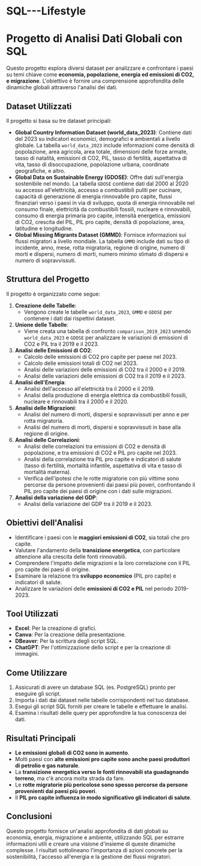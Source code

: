 # SQL---Lifestyle
# Progetto di Analisi Dati Globali con SQL

Questo progetto esplora diversi dataset per analizzare e confrontare i paesi su temi chiave come **economia, popolazione, energia ed emissioni di CO2, e migrazione**. L'obiettivo è fornire una comprensione approfondita delle dinamiche globali attraverso l'analisi dei dati.

## Dataset Utilizzati

Il progetto si basa su tre dataset principali:

*   **Global Country Information Dataset (world\_data\_2023)**: Contiene dati del 2023 su indicatori economici, demografici e ambientali a livello globale. La tabella `world_data_2023` include informazioni come densità di popolazione, area agricola, area totale, dimensioni delle forze armate, tasso di natalità, emissioni di CO2, PIL, tasso di fertilità, aspettativa di vita, tasso di disoccupazione, popolazione urbana, coordinate geografiche, e altro.
*   **Global Data on Sustainable Energy (GDOSE)**: Offre dati sull'energia sostenibile nel mondo. La tabella `GDOSE` contiene dati dal 2000 al 2020 su accesso all'elettricità, accesso a combustibili puliti per cucinare, capacità di generazione di energia rinnovabile pro capite, flussi finanziari verso i paesi in via di sviluppo, quota di energia rinnovabile nel consumo finale, elettricità da combustibili fossili, nucleare e rinnovabili, consumo di energia primaria pro capite, intensità energetica, emissioni di CO2, crescita del PIL, PIL pro capite, densità di popolazione, area, latitudine e longitudine.
*   **Global Missing Migrants Dataset (GMMD)**: Fornisce informazioni sui flussi migratori a livello mondiale. La tabella `GMMD` include dati su tipo di incidente, anno, mese, rotta migratoria, regione di origine, numero di morti e dispersi, numero di morti, numero minimo stimato di dispersi e numero di sopravvissuti.

## Struttura del Progetto

Il progetto è organizzato come segue:

1.  **Creazione delle Tabelle**:
    *   Vengono create le tabelle `world_data_2023`, `GMMD` e `GDOSE` per contenere i dati dai rispettivi dataset.
2.  **Unione delle Tabelle**:
    *   Viene creata una tabella di confronto `comparison_2019_2023` unendo `world_data_2023` e `GDOSE` per analizzare le variazioni di emissioni di CO2 e PIL tra il 2019 e il 2023.
3.  **Analisi delle Emissioni di CO2**:
    *   Calcolo delle emissioni di CO2 pro capite per paese nel 2023.
    *   Calcolo delle emissioni totali di CO2 nel 2023.
    *   Analisi delle variazioni delle emissioni di CO2 tra il 2000 e il 2019.
    *   Analisi delle variazioni delle emissioni di CO2 tra il 2019 e il 2023.
4.  **Analisi dell'Energia**:
    *   Analisi dell'accesso all'elettricità tra il 2000 e il 2019.
    *   Analisi della produzione di energia elettrica da combustibili fossili, nucleare e rinnovabili tra il 2000 e il 2020.
5.  **Analisi delle Migrazioni**:
    *   Analisi del numero di morti, dispersi e sopravvissuti per anno e per rotta migratoria.
    *   Analisi del numero di morti, dispersi e sopravvissuti in base alla regione di origine.
6.  **Analisi delle Correlazioni**:
    *   Analisi delle correlazioni tra emissioni di CO2 e densità di popolazione, e tra emissioni di CO2 e PIL pro capite nel 2023.
    *   Analisi della correlazione tra PIL pro capite e indicatori di salute (tasso di fertilità, mortalità infantile, aspettativa di vita e tasso di mortalità materna).
    *   Verifica dell'ipotesi che le rotte migratorie con più vittime sono percorse da persone provenienti dai paesi più poveri, confrontando il PIL pro capite dei paesi di origine con i dati sulle migrazioni.
7.  **Analisi della variazione del GDP**:
    *   Analisi della variazione del GDP tra il 2019 e il 2023.

## Obiettivi dell'Analisi

*   Identificare i paesi con le **maggiori emissioni di CO2**, sia totali che pro capite.
*   Valutare l'andamento della **transizione energetica**, con particolare attenzione alla crescita delle fonti rinnovabili.
*   Comprendere l'impatto delle migrazioni e la loro correlazione con il PIL pro capite dei paesi di origine.
*   Esaminare la relazione tra **sviluppo economico** (PIL pro capite) e indicatori di salute.
*   Analizzare le variazioni delle **emissioni di CO2 e PIL** nel periodo 2019-2023.

## Tool Utilizzati

*   **Excel**: Per la creazione di grafici.
*   **Canva**: Per la creazione della presentazione.
*   **DBeaver**: Per la scrittura degli script SQL.
*   **ChatGPT**: Per l'ottimizzazione dello script e per la creazione di immagini.

## Come Utilizzare

1.  Assicurati di avere un database SQL (es. PostgreSQL) pronto per eseguire gli script.
2.  Importa i dati dai dataset nelle tabelle corrispondenti nel tuo database.
3.  Esegui gli script SQL forniti per creare le tabelle e effettuare le analisi.
4.  Esamina i risultati delle query per approfondire la tua conoscenza dei dati.

## Risultati Principali

*   **Le emissioni globali di CO2 sono in aumento**.
*   Molti paesi con **alte emissioni pro capite sono anche paesi produttori di petrolio e gas naturale**.
*   La **transizione energetica verso le fonti rinnovabili sta guadagnando terreno**, ma c'è ancora molta strada da fare.
*   Le **rotte migratorie più pericolose sono spesso percorse da persone provenienti dai paesi più poveri**.
*   Il **PIL pro capite influenza in modo significativo gli indicatori di salute**.

## Conclusioni

Questo progetto fornisce un'analisi approfondita di dati globali su economia, energia, migrazione e ambiente, utilizzando SQL per estrarre informazioni utili e creare una visione d'insieme di queste dinamiche complesse. I risultati sottolineano l'importanza di azioni concrete per la sostenibilità, l'accesso all'energia e la gestione dei flussi migratori.
